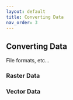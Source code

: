 ```yaml
---
layout: default
title: Converting Data
nav_order: 3
---
```


## Converting Data

File formats, etc...

### Raster Data

### Vector Data
